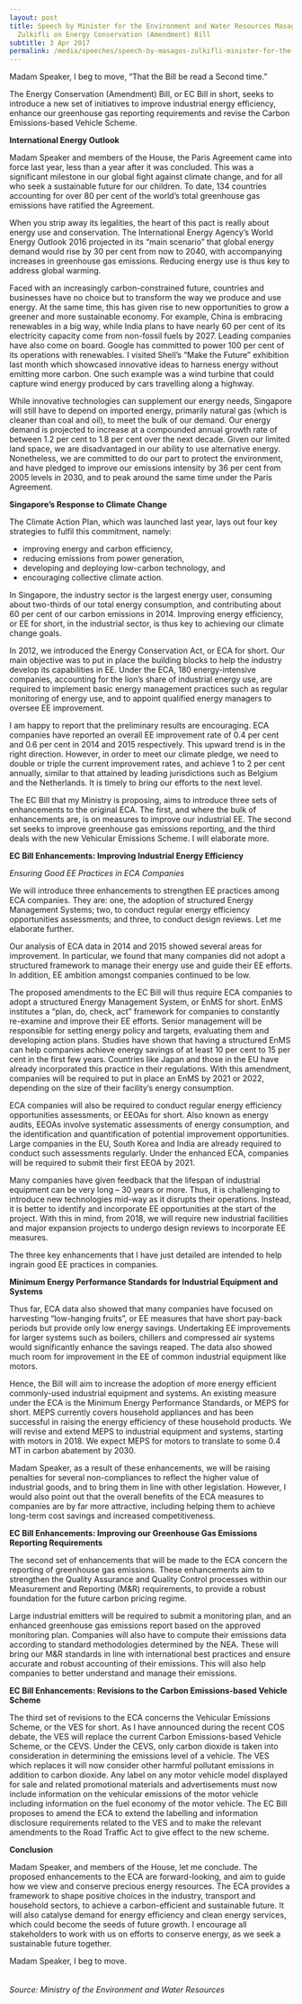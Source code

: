 ```yaml
---
layout: post
title: Speech by Minister for the Environment and Water Resources Masagos
  Zulkifli on Energy Conservation (Amendment) Bill
subtitle: 3 Apr 2017
permalink: /media/speeches/speech-by-masagos-zulkifli-minister-for-the-environment-and-water-resources-on-energy-conservation-(amendment)-bill-3-april-2017
---
```

Madam Speaker, I beg to move, “That the Bill be read a Second time.” 

The Energy Conservation (Amendment) Bill, or EC Bill in short, seeks to introduce a new set of initiatives to improve industrial energy efficiency, enhance our greenhouse gas reporting requirements and revise the Carbon Emissions-based Vehicle Scheme.

**International Energy Outlook**

Madam Speaker and members of the House, the Paris Agreement came into force last year, less than a year after it was concluded. This was a significant milestone in our global fight against climate change, and for all who seek a sustainable future for our children. To date, 134 countries accounting for over 80 per cent of the world’s total greenhouse gas emissions have ratified the Agreement.

When you strip away its legalities, the heart of this pact is really about energy use and conservation. The International Energy Agency’s World Energy Outlook 2016 projected in its “main scenario” that global energy demand would rise by 30 per cent from now to 2040, with accompanying increases in greenhouse gas emissions. Reducing energy use is thus key to address global warming.

Faced with an increasingly carbon-constrained future, countries and businesses have no choice but to transform the way we produce and use energy. At the same time, this has given rise to new opportunities to grow a greener and more sustainable economy. For example, China is embracing renewables in a big way, while India plans to have nearly 60 per cent of its electricity capacity come from non-fossil fuels by 2027. Leading companies have also come on board. Google has committed to power 100 per cent of its operations with renewables. I visited Shell’s “Make the Future” exhibition last month which showcased innovative ideas to harness energy without emitting more carbon. One such example was a wind turbine that could capture wind energy produced by cars travelling along a highway.

While innovative technologies can supplement our energy needs, Singapore will still have to depend on imported energy, primarily natural gas (which is cleaner than coal and oil), to meet the bulk of our demand. Our energy demand is projected to increase at a compounded annual growth rate of between 1.2 per cent to 1.8 per cent over the next decade. Given our limited land space, we are disadvantaged in our ability to use alternative energy. Nonetheless, we are committed to do our part to protect the environment, and have pledged to improve our emissions intensity by 36 per cent from 2005 levels in 2030, and to peak around the same time under the Paris Agreement.

**Singapore’s Response to Climate Change**

The Climate Action Plan, which was launched last year, lays out four key strategies to fulfil this commitment, namely:

* improving energy and carbon efficiency,  
* reducing emissions from power generation,  
* developing and deploying low-carbon technology, and  
* encouraging collective climate action.

In Singapore, the industry sector is the largest energy user, consuming about two-thirds of our total energy consumption, and contributing about 60 per cent of our carbon emissions in 2014. Improving energy efficiency, or EE for short, in the industrial sector, is thus key to achieving our climate change goals.

In 2012, we introduced the Energy Conservation Act, or ECA for short. Our main objective was to put in place the building blocks to help the industry develop its capabilities in EE. Under the ECA, 180 energy-intensive companies, accounting for the lion’s share of industrial energy use, are required to implement basic energy management practices such as regular monitoring of energy use, and to appoint qualified energy managers to oversee EE improvement.

I am happy to report that the preliminary results are encouraging. ECA companies have reported an overall EE improvement rate of 0.4 per cent and 0.6 per cent in 2014 and 2015 respectively. This upward trend is in the right direction. However, in order to meet our climate pledge, we need to double or triple the current improvement rates, and achieve 1 to 2 per cent annually, similar to that attained by leading jurisdictions such as Belgium and the Netherlands. It is timely to bring our efforts to the next level.

The EC Bill that my Ministry is proposing, aims to introduce three sets of enhancements to the original ECA. The first, and where the bulk of enhancements are, is on measures to improve our industrial EE. The second set seeks to improve greenhouse gas emissions reporting, and the third deals with the new Vehicular Emissions Scheme. I will elaborate more.

**EC Bill Enhancements: Improving Industrial Energy Efficiency**

*Ensuring Good EE Practices in ECA Companies*

We will introduce three enhancements to strengthen EE practices among ECA companies. They are: one, the adoption of structured Energy Management Systems; two, to conduct regular energy efficiency opportunities assessments; and three, to conduct design reviews.  Let me elaborate further.

Our analysis of ECA data in 2014 and 2015 showed several areas for improvement. In particular, we found that many companies did not adopt a structured framework to manage their energy use and guide their EE efforts. In addition, EE ambition amongst companies continued to be low.

The proposed amendments to the EC Bill will thus require ECA companies to adopt a structured Energy Management System, or EnMS for short. EnMS institutes a “plan, do, check, act” framework for companies to constantly re-examine and improve their EE efforts.  Senior management will be responsible for setting energy policy and targets, evaluating them and developing action plans. Studies have shown that having a structured EnMS can help companies achieve energy savings of at least 10 per cent to 15 per cent in the first few years. Countries like Japan and those in the EU have already incorporated this practice in their regulations. With this amendment, companies will be required to put in place an EnMS by 2021 or 2022, depending on the size of their facility’s energy consumption.

ECA companies will also be required to conduct regular energy efficiency opportunities assessments, or EEOAs for short. Also known as energy audits, EEOAs involve systematic assessments of energy consumption, and the identification and quantification of potential improvement opportunities. Large companies in the EU, South Korea and India are already required to conduct such assessments regularly. Under the enhanced ECA, companies will be required to submit their first EEOA by 2021.

Many companies have given feedback that the lifespan of industrial equipment can be very long – 30 years or more.  Thus, it is challenging to introduce new technologies mid-way as it disrupts their operations. Instead, it is better to identify and incorporate EE opportunities at the start of the project. With this in mind, from 2018, we will require new industrial facilities and major expansion projects to undergo design reviews to incorporate EE measures.

The three key enhancements that I have just detailed are intended to help ingrain good EE practices in companies.

**Minimum Energy Performance Standards for Industrial Equipment and Systems**

Thus far, ECA data also showed that many companies have focused on harvesting “low-hanging fruits”, or EE measures that have short pay-back periods but provide only low energy savings. Undertaking EE improvements for larger systems such as boilers, chillers and compressed air systems would significantly enhance the savings reaped. The data also showed much room for improvement in the EE of common industrial equipment like motors.

Hence, the Bill will aim to increase the adoption of more energy efficient commonly-used industrial equipment and systems. An existing measure under the ECA is the Minimum Energy Performance Standards, or MEPS for short. MEPS currently covers household appliances and has been successful in raising the energy efficiency of these household products. We will revise and extend MEPS to industrial equipment and systems, starting with motors in 2018. We expect MEPS for motors to translate to some 0.4 MT in carbon abatement by 2030.

Madam Speaker, as a result of these enhancements, we will be raising penalties for several non-compliances to reflect the higher value of industrial goods, and to bring them in line with other legislation. However, I would also point out that the overall benefits of the ECA measures to companies are by far more attractive, including helping them to achieve long-term cost savings and increased competitiveness.

**EC Bill Enhancements: Improving our Greenhouse Gas Emissions Reporting Requirements**

The second set of enhancements that will be made to the ECA concern the reporting of greenhouse gas emissions. These enhancements aim to strengthen the Quality Assurance and Quality Control processes within our Measurement and Reporting (M&R) requirements, to provide a robust foundation for the future carbon pricing regime.

Large industrial emitters will be required to submit a monitoring plan, and an enhanced greenhouse gas emissions report based on the approved monitoring plan. Companies will also have to compute their emissions data according to standard methodologies determined by the NEA. These will bring our M&R standards in line with international best practices and ensure accurate and robust accounting of their emissions. This will also help companies to better understand and manage their emissions.

**EC Bill Enhancements: Revisions to the Carbon Emissions-based Vehicle Scheme**

The third set of revisions to the ECA concerns the Vehicular Emissions Scheme, or the VES for short. As I have announced during the recent COS debate, the VES will replace the current Carbon Emissions-based Vehicle Scheme, or the CEVS. Under the CEVS, only carbon dioxide is taken into consideration in determining the emissions level of a vehicle. The VES which replaces it will now consider other harmful pollutant emissions in addition to carbon dioxide. Any label on any motor vehicle model displayed for sale and related promotional materials and advertisements must now include information on the vehicular emissions of the motor vehicle including information on the fuel economy of the motor vehicle. The EC Bill proposes to amend the ECA to extend the labelling and information disclosure requirements related to the VES and to make the relevant amendments to the Road Traffic Act to give effect to the new scheme.

**Conclusion**

Madam Speaker, and members of the House, let me conclude. The proposed enhancements to the ECA are forward-looking, and aim to guide how we view and conserve precious energy resources. The ECA provides a framework to shape positive choices in the industry, transport and household sectors, to achieve a carbon-efficient and sustainable future. It will also catalyse demand for energy efficiency and clean energy services, which could become the seeds of future growth. I encourage all stakeholders to work with us on efforts to conserve energy, as we seek a sustainable future together.

Madam Speaker, I beg to move.
<br><br><br>
*Source: Ministry of the Environment and Water Resources*